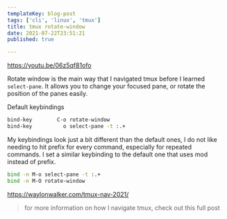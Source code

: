 ```yaml
---
templateKey: blog-post
tags: ['cli', 'linux', 'tmux']
title: tmux rotate-window
date: 2021-07-22T23:51:21
published: true

---
```


https://youtu.be/06z5qf81ofo

Rotate window is the main way that I navigated tmux before I learned
`select-pane`.  It allows you to change your focused pane, or rotate the
position of the panes easily.


Default keybindings

``` bash
bind-key        C-o rotate-window
bind-key          o select-pane -t :.+
```

My keybindings look just a bit different than the default ones, I do not like
needing to hit prefix for every command, especially for repeated commands.  I
set a similar keybinding to the default one that uses mod instead of prefix.

``` bash
bind -n M-o select-pane -t :.+
bind -n M-O rotate-window
```

https://waylonwalker.com/tmux-nav-2021/

> for more information on how I navigate tmux, check out this full post
